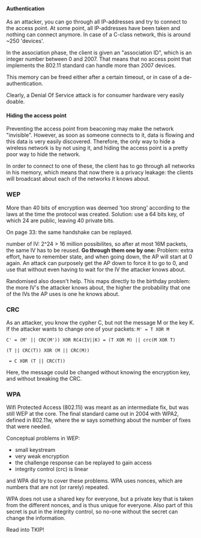 #### Authentication
As an attacker, you can go through all IP-addresses and try to connect
to the access point. At some point, all IP-addresses have been taken and nothing
can connect anymore.
In case of a C-class network, this is around ~250 'devices'.

In the association phase, the client is given an "association ID", which is
an integer number between 0 and 2007. That means that no access point that
implements the 802.11 standard can handle more than 2007 devices.

This memory can be freed either after a certain timeout, or in case of a 
de-authentication.

Clearly, a Denial Of Service attack is for consumer hardware very easily doable.

#### Hiding the access point
Preventing the access point from beaconing may make the network "invisible".
However, as soon as someone connects to it, data is flowing and this data is 
very easily discovered. Therefore, the only way to hide a wireless network is 
by not using it, and hiding the access point is a pretty poor way to hide the
network.

In order to connect to one of these, the client has to go through all networks
in his memory, which means that now there is a privacy leakage: the clients
will broadcast about each of the networks it knows about.

### WEP
More than 40 bits of encryption was deemed 'too strong' according to the laws at
the time the protocol was created.
Solution: use a 64 bits key, of which 24 are public, leaving 40 private bits. 

On page 33: the same handshake can be replayed.

number of IV: 2^24 > 16 million possibilites, so after at most 16M packets, the
same IV has to be reused.
__Go through them one by one:__ Problem: extra effort, have to remember state,
and when going down, the AP will start at 0 again. An attack can purposely
get the AP down to force it to go to 0, and use that without even having to
wait for the IV the attacker knows about.

Randomised also doesn't help. This maps directly to the birthday problem: the
more IV's the attacker knows about, the higher the probability that one of
the IVs the AP uses is one he knows about.

### CRC
As an attacker, you know the cypher C, but not the message M or the key K.
If the attacker wants to change one of your packets:
`M' = T XOR M`

`C' = (M' || CRC(M')) XOR RC4(IV||K) = (T XOR M) || crc(M XOR T)`

`(T || CRC(T)) XOR (M || CRC(M))` 

` = C XOR (T || CRC(T))`

Here, the message could be changed without knowing the encryption key, 
and without breaking the CRC.

### WPA
Wifi Protected Access (802.11i) was meant as an intermediate fix, but was 
still WEP at the core. The final standard came out in 2004 with WPA2, defined
in 802.11w, where the w says something about the number of fixes that were 
needed.

Conceptual problems in WEP:
- small keystream
- very weak encryption
- the challenge response can be replayed to gain access
- integrity control (crc) is linear

and WPA did try to cover these problems.
WPA uses nonces, which are numbers that are not (or rarely) repeated.

WPA does not use a shared key for everyone, but a private key that is taken
from the different nonces, and is thus unique for everyone. Also part of this
secret is put in the integrity control, so no-one without the secret can
change the information.

Read into TKIP!



